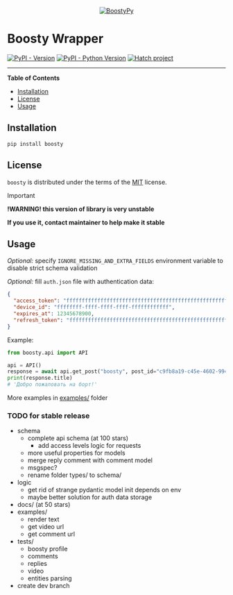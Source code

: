 <p align="center">
  <a href="https://github.com/barsikus007/boosty">
    <img src="https://raw.githubusercontent.com/barsikus007/boosty/master/logo.svg" alt="BoostyPy">
  </a>
</p>

# Boosty Wrapper

[![PyPI - Version](https://img.shields.io/pypi/v/boosty.svg)](https://pypi.org/project/boosty)
[![PyPI - Python Version](https://img.shields.io/pypi/pyversions/boosty.svg)](https://pypi.org/project/boosty)
[![Hatch project](https://img.shields.io/badge/%F0%9F%A5%9A-Hatch-4051b5.svg)](https://github.com/pypa/hatch)

-----

**Table of Contents**

- [Installation](#installation)
- [License](#license)
- [Usage](#usage)

## Installation

```console
pip install boosty
```

## License

`boosty` is distributed under the terms of the [MIT](https://spdx.org/licenses/MIT.html) license.

> [!IMPORTANT]
> **!WARNING! this version of library is very unstable**
>
> **If you use it, contact maintainer to help make it stable**

## Usage

*Optional:* specify `IGNORE_MISSING_AND_EXTRA_FIELDS` environment variable to disable strict schema validation

*Optional:* fill `auth.json` file with authentication data:

```json
{
  "access_token": "ffffffffffffffffffffffffffffffffffffffffffffffffffffffffffffffff",
  "device_id": "ffffffff-ffff-ffff-ffff-ffffffffffff",
  "expires_at": 12345678900,
  "refresh_token": "ffffffffffffffffffffffffffffffffffffffffffffffffffffffffffffffff"
}
```

Example:

```python
from boosty.api import API

api = API()
response = await api.get_post("boosty", post_id="c9fb8a19-c45e-4602-9942-087c3af28c1b")
print(response.title)
# 'Добро пожаловать на борт!'
```

More examples in [examples/](https://github.com/barsikus007/boosty/blob/master/examples/) folder

### TODO for stable release

- schema
  - complete api schema (at 100 stars)
    - add access levels logic for requests
  - more useful properties for models
  - merge reply comment with comment model
  - msgspec?
  - rename folder types/ to schema/
- logic
  - get rid of strange pydantic model init depends on env
  - maybe better solution for auth data storage
- docs/ (at 50 stars)
- examples/
  - render text
  - get video url
  - get comment url
- tests/
  - boosty profile
  - comments
  - replies
  - video
  - entities parsing
- create dev branch
